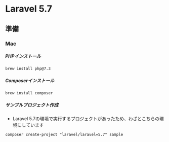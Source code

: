 # Laravel 5.7

## 準備

### Mac

##### PHPインストール
```
brew install php@7.3
```

##### Composerインストール
```
brew install composer
```

##### サンプルプロジェクト作成
- Laravel 5.7の環境で実行するプロジェクトがあったため、わざとこちらの環境にしています
```
composer create-project "laravel/laravel=5.7" sample
```
